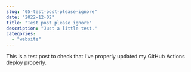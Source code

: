 ```yaml
---
slug: "05-test-post-please-ignore"
date: "2022-12-02"
title: "Test post please ignore"
description: "Just a little test."
categories:
  - "website"
---
```


This is a test post to check that I've properly updated my GitHub Actions deploy properly.
